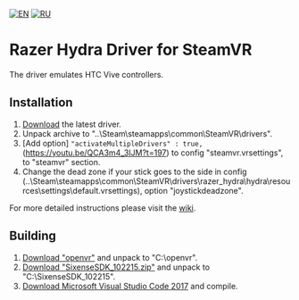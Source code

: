[![EN](https://user-images.githubusercontent.com/9499881/33184537-7be87e86-d096-11e7-89bb-f3286f752bc6.png)](https://github.com/r57zone/steamvr_driver_hydra) 
[![RU](https://user-images.githubusercontent.com/9499881/27683795-5b0fbac6-5cd8-11e7-929c-057833e01fb1.png)](https://github.com/r57zone/steamvr_driver_hydra/blob/master/README.RU.md) 
# Razer Hydra Driver for SteamVR
The driver emulates HTC Vive controllers.

## Installation

1. [Download](https://github.com/r57zone/steamvr_driver_hydra/releases/) the latest driver.
2. Unpack archive to "..\Steam\steamapps\common\SteamVR\drivers".
3. [Add option] `"activateMultipleDrivers" : true,` (https://youtu.be/QCA3m4_3IJM?t=197) to config "steamvr.vrsettings", to "steamvr" section.
4. Change the dead zone if your stick goes to the side in config (..\Steam\steamapps\common\SteamVR\drivers\razer_hydra\hydra\resources\settings\default.vrsettings), option "joystickdeadzone".

For more detailed instructions please visit the [wiki](https://github.com/betavr/steamvr_driver_hydra/wiki).

## Building

1. [Download "openvr"](https://github.com/ValveSoftware/openvr) and unpack to "C:\openvr".
2. [Download "SixenseSDK_102215.zip"](https://github.com/r57zone/steamvr_driver_hydra/releases) and unpack to "C:\SixenseSDK_102215".
3. [Download Microsoft Visual Studio Code 2017](https://code.visualstudio.com/download) and compile.
